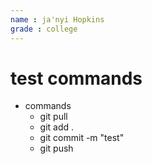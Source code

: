 ```yaml
---
name : ja'nyi Hopkins
grade : college
---
```


# test commands
* commands
  * git pull
  * git add .
  * git commit -m "test"
  * git push